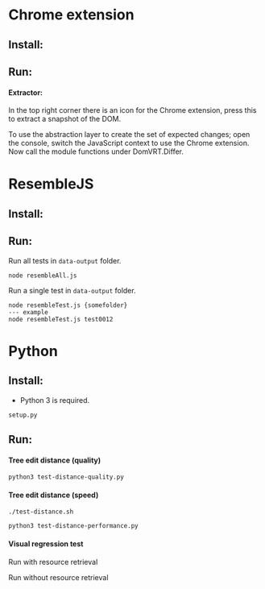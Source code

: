 
# Chrome extension

## Install:

## Run:

#### Extractor:

In the top right corner there is an icon for the Chrome extension, press this to extract a snapshot of the DOM.

To use the abstraction layer to create the set of expected changes; open the console, switch the JavaScript context to use the Chrome extension.
Now call the module functions under DomVRT.Differ.

# ResembleJS

## Install:

## Run:

Run all tests in `data-output` folder.
```
node resembleAll.js
```

Run a single test in `data-output` folder.
```
node resembleTest.js {somefolder}
--- example
node resembleTest.js test0012
```

# Python

## Install:

- Python 3 is required.

```
setup.py
```


## Run:

#### Tree edit distance (quality)


```
python3 test-distance-quality.py
```


#### Tree edit distance (speed)

```
./test-distance.sh
```

```
python3 test-distance-performance.py
```

#### Visual regression test

Run with resource retrieval

Run without resource retrieval
